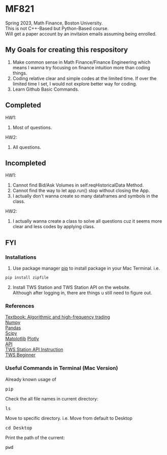 # MF821
Spring 2023, Math Finance, Boston University.  
This is not C++-Based but Python-Based course.  
Will get a paper account by an invitaion emails assuming being enrolled.

## My Goals for creating this respository
1. Make common sense in Math Finance/Finance Engineering which means I wanna try focusing on finance intuition more than coding things.  
2. Coding relative clear and simple codes at the limited time. If over the limited time I set, I would not explore better way for coding.  
3. Learn Github Basic Commands.

## Completed
HW1:  
1. Most of questions.  

HW2:  
1. All questions.  

## Incompleted
HW1:  
1. Cannot find Bid/Ask Volumes in self.reqHistoricalData Method.  
2. Cannot find the way to let app.run() stop without closing the App.  
3. I actually don't wanna create so many dataframes and symbols in the class.
  
HW2:  
1. I actually wanna create a class to solve all questions cuz it seems more clear and less codes by applying class.

## FYI
### Installations
1. Use package manager [pip](https://pip.pypa.io/en/stable/) to install package in your Mac Terminal. i.e.  
```bash
pip install zipfile
```  
2. Install TWS Station and TWS Station API on the website.  
Although after logging in, there are things u still need to figure out.

### References
[Textbook: Algorithmic and high-frequency trading](https://www.amazon.com/Algorithmic-High-Frequency-Trading-Mathematics-Finance/dp/1107091144)  
[Numpy](https://numpy.org)  
[Pandas](https://pandas.pydata.org)  
[Scipy](https://docs.scipy.org/doc/scipy/)  
[Matplotlib](https://matplotlib.org/stable/tutorials/introductory/pyplot.html)  [Plotly](https://plotly.com/python/)  
[API](https://interactivebrokers.github.io/tws-api/introduction.html)  
[TWS Station API Instruction](https://tradersacademy.online/trading-lesson/what-is-the-tws-api)  
[TWS Beginner](https://tradersacademy.online/trading-lesson/tws-beginners-course-intro)

### Useful Commands in Terminal (Mac Version)
Already known usage of <pre>pip</pre>
Check the all file names in current directory: <pre>ls</pre>
Move to specific directory. i.e. Move from default to Desktop <pre>cd Desktop</pre>
Print the path of the current: <pre>pwd</pre>

